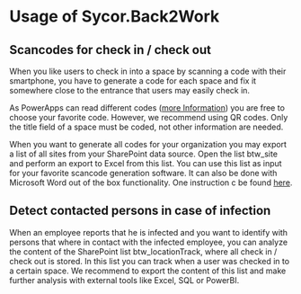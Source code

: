 # Usage of Sycor.Back2Work
## Scancodes for check in / check out
When you like users to check in into a space by scanning a code with their smartphone, you have to generate a code for each space and fix it somewhere close to the entrance that users may easily check in.

As PowerApps can read different codes ([more Information](https://docs.microsoft.com/en-us/powerapps/maker/canvas-apps/controls/control-new-barcode-scanner)) you are free to choose your favorite code. However, we recommend using QR codes. Only the title field of a space must be coded, not other information are needed.

When you want to generate all codes for your organization you may export a list of all sites from your SharePoint data source. Open the list btw_site and perform an export to Excel from this list. You can use this list as input for your favorite scancode generation software. It can also be done with Microsoft Word out of the box functionality. One instruction c be found [here](https://support.office.com/en-us/article/add-barcodes-to-labels-495cf789-c9d9-4ea5-8eb9-7299170d4831).

## Detect contacted persons in case of infection
When an employee reports that he is infected and you want to identify with persons that where in contact with the infected employee, you can analyze the content of the SharePoint list btw_locationTrack, where all check in / check out is stored. In this list you can track when a user was checked in to a certain space. We recommend to export the content of this list and make further analysis with external tools like Excel, SQL or PowerBI.